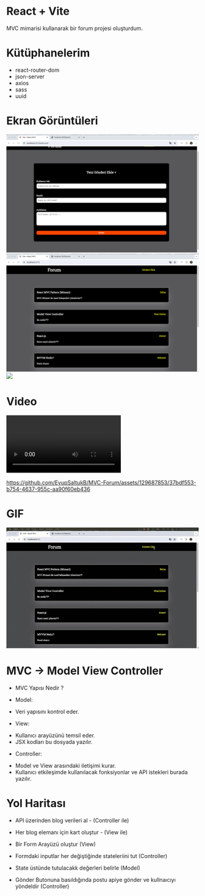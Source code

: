 # React + Vite

MVC mimarisi kullanarak bir forum projesi oluşturdum.


# Kütüphanelerim
- react-router-dom
- json-server
- axios
- sass
- uuid

# Ekran Görüntüleri

![](./src/assets/images/mvc1.png)
![](./src/assets/images/mvc2.png)
![](./src/assets/images/mvc3.png)

# Video

![](./src/assets/images/mvc.mp4)


https://github.com/EyupSaltukB/MVC-Forum/assets/129687853/37bdf553-b754-4637-955c-aa90f60eb436


# GIF

![](./src/assets/images/mvc.gif)


# MVC -> Model View Controller
- MVC Yapısı Nedir ?

* Model: 
- Veri yapısını kontrol eder.

* View: 
- Kullanıcı arayüzünü temsil eder.
- JSX kodları bu dosyada yazılır.

* Controller: 
- Model ve View arasındaki iletişimi kurar.
- Kullanıcı etkileşimde kullanılacak 
fonksiyonlar ve API istekleri burada yazılır.


# Yol Haritası
- API üzerinden blog verileri al - (Controller ile)

- Her blog elemanı için kart oluştur - (View ile)

- Bir Form Arayüzü oluştur (View)

- Formdaki inputlar her değiştiğinde stateleriini tut (Controller)

- State üstünde tutulacakk değerleri belirle (Model)

- Gönder Butonuna basıldığında postu apiye gönder ve kullnaıcıyı yöndeldir (Controller)

